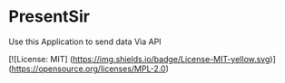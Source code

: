 # PresentSir
Use this Application to send data Via API


[![License: MIT]
(https://img.shields.io/badge/License-MIT-yellow.svg)]
(https://opensource.org/licenses/MPL-2.0) 
